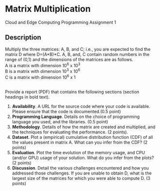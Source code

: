# Matrix Multiplication

Cloud and Edge Computing Programming Assignment 1

## Description

Multiply the three matrices: A, B, and C;  i.e., you are expected to find the matrix D where D=(A*B)*C. 
A, B, and, C contain random numbers in the range of (0,1) and the dimensions of the matrices are as follows.
<br>A is a matrix with dimension 10<sup>6</sup> x 10<sup>3</sup>
<br>B is a matrix with dimension 10<sup>3</sup> x 10<sup>6</sup>
<br>C is a matrix with dimension 10<sup>6</sup> x 1
<br><br>

Provide a report (PDF) that contains the following sections (section headings in bold text).
1. **Availability**. A URL for the source code where your code is available. Please ensure that the code is documented.(0.5 point)  
2. **Programming Language**. Details on the choice of programming language you used, and the libraries. (0.5 point) 
3. **Methodology**.  Details of how the matrix are created and multiplied, and the techniques for evaluating the performance. (2 points).
4. **Dataset**. Plot a (empirical) cumulative distribution function (CDF) of all the values present in matrix A. What can you infer from the CDF? (2 points)
5. **Evaluation**. Plot the time evolution of the memory usage, and CPU (and/or GPU) usage of your solution. What do you infer from the plots? (2 points)
6. **Discussion**. Detail the various challenges encountered and how you addressed those challenges. If you are unable to obtain D, what is the largest size of the matrices for which you were able to compute D.  (3 points)